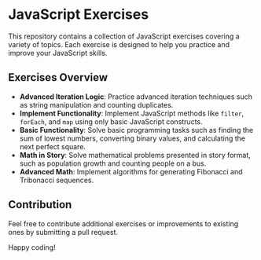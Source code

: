 # JavaScript Exercises

This repository contains a collection of JavaScript exercises covering a variety of topics. Each exercise is designed to help you practice and improve your JavaScript skills.


## Exercises Overview

- **Advanced Iteration Logic**: Practice advanced iteration techniques such as string manipulation and counting duplicates.
- **Implement Functionality**: Implement JavaScript methods like `filter`, `forEach`, and `map` using only basic JavaScript constructs.
- **Basic Functionality**: Solve basic programming tasks such as finding the sum of lowest numbers, converting binary values, and calculating the next perfect square.
- **Math in Story**: Solve mathematical problems presented in story format, such as population growth and counting people on a bus.
- **Advanced Math**: Implement algorithms for generating Fibonacci and Tribonacci sequences.

## Contribution

Feel free to contribute additional exercises or improvements to existing ones by submitting a pull request.

Happy coding!

